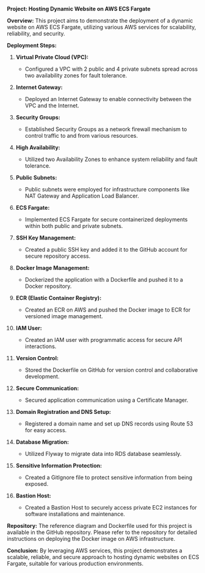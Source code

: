 

**Project: Hosting Dynamic Website on AWS ECS Fargate**

**Overview:** This project aims to demonstrate the deployment of a dynamic website on AWS ECS Fargate, utilizing various AWS services for scalability, reliability, and security.

**Deployment Steps:**

1. **Virtual Private Cloud (VPC):**
   - Configured a VPC with 2 public and 4 private subnets spread across two availability zones for fault tolerance.

2. **Internet Gateway:**
   - Deployed an Internet Gateway to enable connectivity between the VPC and the Internet.

3. **Security Groups:**
   - Established Security Groups as a network firewall mechanism to control traffic to and from various resources.

4. **High Availability:**
   - Utilized two Availability Zones to enhance system reliability and fault tolerance.

5. **Public Subnets:**
   - Public subnets were employed for infrastructure components like NAT Gateway and Application Load Balancer.

6. **ECS Fargate:**
   - Implemented ECS Fargate for secure containerized deployments within both public and private subnets.

7. **SSH Key Management:**
   - Created a public SSH key and added it to the GitHub account for secure repository access.

8. **Docker Image Management:**
   - Dockerized the application with a Dockerfile and pushed it to a Docker repository.

9. **ECR (Elastic Container Registry):**
   - Created an ECR on AWS and pushed the Docker image to ECR for versioned image management.

10. **IAM User:**
    - Created an IAM user with programmatic access for secure API interactions.

11. **Version Control:**
    - Stored the Dockerfile on GitHub for version control and collaborative development.

12. **Secure Communication:**
    - Secured application communication using a Certificate Manager.

13. **Domain Registration and DNS Setup:**
    - Registered a domain name and set up DNS records using Route 53 for easy access.

14. **Database Migration:**
    - Utilized Flyway to migrate data into RDS database seamlessly.

15. **Sensitive Information Protection:**
    - Created a GitIgnore file to protect sensitive information from being exposed.

16. **Bastion Host:**
    - Created a Bastion Host to securely access private EC2 instances for software installations and maintenance.

**Repository:** The reference diagram and Dockerfile used for this project is available in the GitHub repository. Please refer to the repository for detailed instructions on deploying the Docker image on AWS infrastructure.

**Conclusion:** By leveraging AWS services, this project demonstrates a scalable, reliable, and secure approach to hosting dynamic websites on ECS Fargate, suitable for various production environments.
